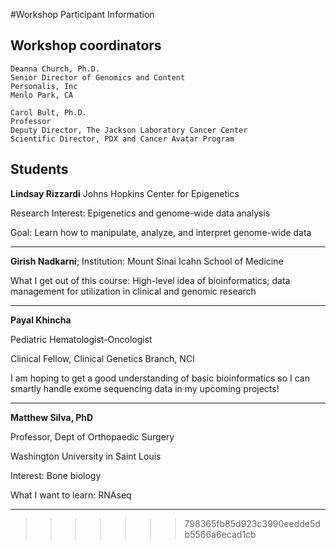 #Workshop Participant Information

## Workshop coordinators

	Deanna Church, Ph.D.
	Senior Director of Genomics and Content
	Personalis, Inc
	Menlo Park, CA

	Carol Bult, Ph.D.
	Professor
	Deputy Director, The Jackson Laboratory Cancer Center
	Scientific Director, PDX and Cancer Avatar Program

## Students

**Lindsay Rizzardi** Johns Hopkins Center for Epigenetics

Research Interest: Epigenetics and genome-wide data analysis

Goal: Learn how to manipulate, analyze, and interpret genome-wide data
- - -

**Girish Nadkarni**; Institution: Mount Sinai Icahn School of Medicine 

What I get out of this course: High-level idea of bioinformatics; data management for utilization in clinical and genomic research 
- - -

**Payal Khincha**

Pediatric Hematologist-Oncologist

Clinical Fellow, Clinical Genetics Branch, NCI

I am hoping to get a good understanding of basic bioinformatics so I can smartly handle exome sequencing data in my upcoming projects!
- - -
**Matthew Silva, PhD**

Professor, Dept of Orthopaedic Surgery

Washington University in Saint Louis

Interest: Bone biology
 
What I want to learn: RNAseq
- - - 	
>>>>>>> 798365fb85d923c3990eedde5db5566a6ecad1cb
